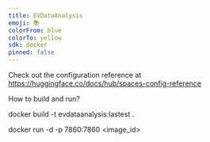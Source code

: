 ```yaml
---
title: EVDataAnalysis
emoji: 📚
colorFrom: blue
colorTo: yellow
sdk: docker
pinned: false
---
```


Check out the configuration reference at https://huggingface.co/docs/hub/spaces-config-reference


How to build and run?

docker build -t evdataanalysis:lastest .

docker run -d -p 7860:7860 <image_id>
